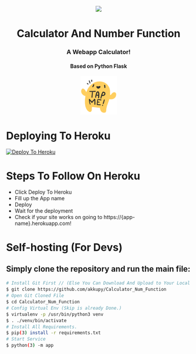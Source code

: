 <p align="center"><a href="https://akkupy.tech"><img src="https://www.involve.me/assets/images/blog/how-to-create-a-simple-price-calculator-and-capture-more-leads/calculator-M.png" width="500"></a></p> 
<h1 align="center"><b>Calculator And Number Function </b></h1>
<h3 align="center">A Webapp Calculator!</h3>
<h4 align="center">Based on Python Flask</h4>

<p align="center"><a href="https://akkupy.github.io"><img src="assets/images/tapme.gif" width="100"></a></p>



# Deploying To Heroku

[![Deploy To Heroku](https://www.herokucdn.com/deploy/button.svg)](https://heroku.com/deploy?template=https://github.com/akkupy/Calculator_Num_Function)


# Steps To Follow On Heroku

 * Click Deploy To Heroku
 * Fill up the App name
 * Deploy
 * Wait for the deployment
 * Check if your site works on going to https://{app-name}.herokuapp.com!


# Self-hosting (For Devs)

## Simply clone the repository and run the main file:
```sh
# Install Git First // (Else You Can Download And Upload to Your Local Server)
$ git clone https://github.com/akkupy/Calculator_Num_Function
# Open Git Cloned File
$ cd Calculator_Num_Function
# Config Virtual Env (Skip is already Done.)
$ virtualenv -p /usr/bin/python3 venv
$ . ./venv/bin/activate
# Install All Requirements.
$ pip(3) install -r requirements.txt
# Start Service
$ python(3) -m app
```
